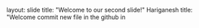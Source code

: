 layout: slide
title: "Welcome to our second slide!"
Hariganesh
title: "Welcome
commit new file in the github in

